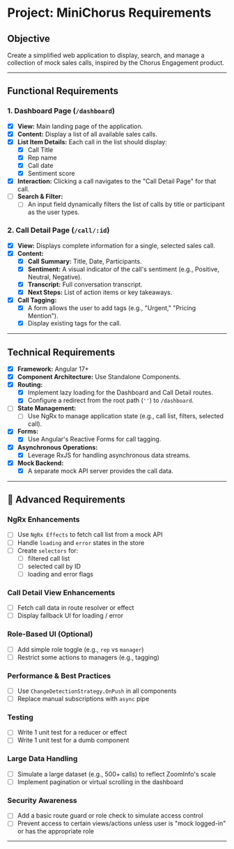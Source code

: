 # Project: MiniChorus Requirements

## Objective

Create a simplified web application to display, search, and manage a collection of mock sales calls, inspired by the Chorus Engagement product.

---

## Functional Requirements

### 1. Dashboard Page (`/dashboard`)

-   [x] **View:** Main landing page of the application.
-   [x] **Content:** Display a list of all available sales calls.
-   [x] **List Item Details:** Each call in the list should display:
    -   [x] Call Title
    -   [x] Rep name
    -   [x] Call date
    -   [x] Sentiment score
-   [x] **Interaction:** Clicking a call navigates to the "Call Detail Page" for that call.
-   [ ] **Search & Filter:**
    -   [ ] An input field dynamically filters the list of calls by title or participant as the user types.

### 2. Call Detail Page (`/call/:id`)

-   [x] **View:** Displays complete information for a single, selected sales call.
-   [x] **Content:**
    -   [x] **Call Summary:** Title, Date, Participants.
    -   [x] **Sentiment:** A visual indicator of the call's sentiment (e.g., Positive, Neutral, Negative).
    -   [x] **Transcript:** Full conversation transcript.
    -   [x] **Next Steps:** List of action items or key takeaways.
-   [x] **Call Tagging:**
    -   [x] A form allows the user to add tags (e.g., "Urgent," "Pricing Mention").
    -   [x] Display existing tags for the call.

---

## Technical Requirements

-   [x] **Framework:** Angular 17+
-   [x] **Component Architecture:** Use Standalone Components.
-   [x] **Routing:**
    -   [x] Implement lazy loading for the Dashboard and Call Detail routes.
    -   [x] Configure a redirect from the root path (`''`) to `/dashboard`.
-   [ ] **State Management:**
    -   [ ] Use NgRx to manage application state (e.g., call list, filters, selected call).
-   [x] **Forms:**
    -   [x] Use Angular's Reactive Forms for call tagging.
-   [x] **Asynchronous Operations:**
    -   [x] Leverage RxJS for handling asynchronous data streams.
-   [x] **Mock Backend:**
    -   [x] A separate mock API server provides the call data.

---

## 🔁 Advanced Requirements

### NgRx Enhancements

-   [ ] Use `NgRx Effects` to fetch call list from a mock API
-   [ ] Handle `loading` and `error` states in the store
-   [ ] Create `selectors` for:
    -   [ ] filtered call list
    -   [ ] selected call by ID
    -   [ ] loading and error flags

### Call Detail View Enhancements

-   [ ] Fetch call data in route resolver or effect
-   [ ] Display fallback UI for loading / error

### Role-Based UI (Optional)

-   [ ] Add simple role toggle (e.g., `rep` vs `manager`)
-   [ ] Restrict some actions to managers (e.g., tagging)

### Performance & Best Practices

-   [ ] Use `ChangeDetectionStrategy.OnPush` in all components
-   [ ] Replace manual subscriptions with `async` pipe

### Testing

-   [ ] Write 1 unit test for a reducer or effect
-   [ ] Write 1 unit test for a dumb component

### Large Data Handling

-   [ ] Simulate a large dataset (e.g., 500+ calls) to reflect ZoomInfo's scale
-   [ ] Implement pagination or virtual scrolling in the dashboard

### Security Awareness

-   [ ] Add a basic route guard or role check to simulate access control
-   [ ] Prevent access to certain views/actions unless user is "mock logged-in" or has the appropriate role

---
